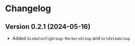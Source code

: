 # Changelog

## Version 0.2.1 (2024-05-16)

- Added `GizmoConfigGroup`: `MarkersGroup` and `GridViewGroup` 
